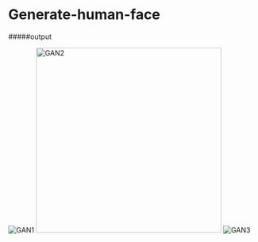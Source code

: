 # Generate-human-face
#####output

![GAN1](https://github.com/wonicom/Generative_model/assets/123945441/6e0f3881-f047-42b1-a345-275c649aecd2)
<img width="373" alt="GAN2" src="https://github.com/wonicom/Generative_model/assets/123945441/606979b3-1cbc-484f-975e-c6dba6045469">
![GAN3](https://github.com/wonicom/Generative_model/assets/123945441/576ff85e-7ec2-426d-800d-4b8de103e47f)
